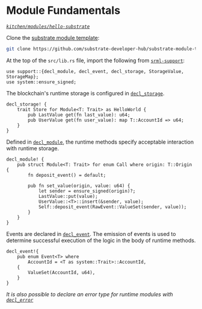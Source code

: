 # Module Fundamentals
*[`kitchen/modules/hello-substrate`](https://github.com/substrate-developer-hub/recipes/tree/master/kitchen/modules/hello-substrate)*

Clone the [substrate module template](https://github.com/substrate-developer-hub/substrate-module-template):
```bash
git clone https://github.com/substrate-developer-hub/substrate-module-template
```

At the top of the `src/lib.rs` file, import the following from [`srml-support`](https://crates.parity.io/srml_support/index.html):

```rust, ignore
use support::{decl_module, decl_event, decl_storage, StorageValue, StorageMap};
use system::ensure_signed;
```

The blockchain's runtime storage is configured in [`decl_storage`](https://crates.parity.io/srml_support/macro.decl_storage.html).

```rust, ignore
decl_storage! {
	trait Store for Module<T: Trait> as HelloWorld {
		pub LastValue get(fn last_value): u64;
		pub UserValue get(fn user_value): map T::AccountId => u64;
	}
}
```

Defined in [`decl_module`](https://crates.parity.io/srml_support/macro.decl_module.html), the runtime methods specify acceptable interaction with runtime storage.

```rust, ignore
decl_module! {
	pub struct Module<T: Trait> for enum Call where origin: T::Origin {
		fn deposit_event() = default;

		pub fn set_value(origin, value: u64) {
			let sender = ensure_signed(origin)?;
			LastValue::put(value);
			UserValue::<T>::insert(&sender, value);
			Self::deposit_event(RawEvent::ValueSet(sender, value));
		}
	}
}
```

Events are declared in [`decl_event`](https://crates.parity.io/srml_support/macro.decl_event.html). The emission of events is used to determine successful execution of the logic in the body of runtime methods.

```rust, ignore
decl_event!{
	pub enum Event<T> where
		AccountId = <T as system::Trait>::AccountId,
	{
		ValueSet(AccountId, u64),
	}
}
```

*It is also possible to declare an error type for runtime modules with [`decl_error`](https://crates.parity.io/srml_support/macro.decl_error.html)*
